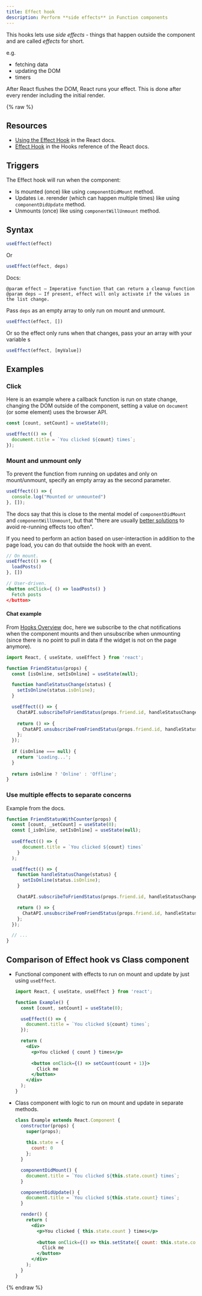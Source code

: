```yaml
---
title: Effect hook
description: Perform **side effects** in Function components
---
```


This hooks lets use _side effects_ - things that happen outside the component and are called _effects_ for short.

e.g.

- fetching data
- updating the DOM
- timers

After React flushes the DOM, React runs your effect. This is done after every render including the initial render.

{% raw %}

## Resources

- [Using the Effect Hook](https://reactjs.org/docs/hooks-effect.html) in the React docs.
- [Effect Hook](https://reactjs.org/docs/hooks-reference.html#useeffect) in the Hooks reference of the React docs.


## Triggers

The Effect hook will run when the component:

- Is mounted (once) like using `componentDidMount` method.
- Updates i.e. rerender (which can happen multiple times) like using `componentDidUpdate` method.
- Unmounts (once) like using `componentWillUnmount` method.


## Syntax

```javascript
useEffect(effect)
```

Or

```javascript
useEffect(effect, deps)
```

Docs:

```
@param effect — Imperative function that can return a cleanup function
@param deps — If present, effect will only activate if the values in the list change.
```

Pass `deps` as an empty array to only run on mount and unmount.

```javascript
useEffect(effect, [])
```

Or so the effect only runs when that changes, pass your an array with your variable s

```javascript
useEffect(effect, [myValue])
```


## Examples

### Click

Here is an example where a callback function is run on state change, changing the DOM outside of the component, setting a value on `document` (or some element) uses the browser API.

```jsx
const [count, setCount] = useState(0);

useEffect(() => {
  document.title = `You clicked ${count} times`;
});
```

### Mount and unmount only

To prevent the function from running on updates and only on mount/unmount, specify an empty array as the second parameter.

```jsx
useEffect(() => {
  console.log("Mounted or unmounted")
}, []);
```

The docs say that this is close to the mental model of `componentDidMount` and `componentWillUnmount`, but that "there are usually [better solutions][] to avoid re-running effects too often".

If you need to perform an action based on user-interaction in addition to the page load, you can do that outside the hook with an event.

```jsx
// On mount.
useEffect(() => {
  loadPosts()
}, [])

// User-driven.
<button onClick={ () => loadPosts() }
  Fetch posts
</button>
```

#### Chat example

From [Hooks Overview][] doc, here we subscribe to the chat notifications when the component mounts and then unsubscribe when unmounting (since there is no point to pull in data if the widget is not on the page anymore).

```jsx
import React, { useState, useEffect } from 'react';

function FriendStatus(props) {
  const [isOnline, setIsOnline] = useState(null);

  function handleStatusChange(status) {
    setIsOnline(status.isOnline);
  }

  useEffect(() => {    
    ChatAPI.subscribeToFriendStatus(props.friend.id, handleStatusChange);    
    
    return () => {   
      ChatAPI.unsubscribeFromFriendStatus(props.friend.id, handleStatusChange); 
    };
  });
  
  if (isOnline === null) {
    return 'Loading...';
  }
  
  return isOnline ? 'Online' : 'Offline';
}
```

[better solutions]: https://reactjs.org/docs/hooks-faq.html#is-it-safe-to-omit-functions-from-the-list-of-dependencies
[Hooks Overview]: https://reactjs.org/docs/hooks-overview.html

### Use multiple effects to separate concerns 

Example from the docs.

```jsx
function FriendStatusWithCounter(props) {
  const [count, _setCount] = useState(0);
  const [_isOnline, setIsOnline] = useState(null);
  
  useEffect(() => { 
      document.title = `You clicked ${count} times` 
    }
  );

  useEffect(() => {
    function handleStatusChange(status) {
      setIsOnline(status.isOnline);
    }

    ChatAPI.subscribeToFriendStatus(props.friend.id, handleStatusChange);

    return () => {
      ChatAPI.unsubscribeFromFriendStatus(props.friend.id, handleStatusChange);
    };
  });

  // ...
}
```


## Comparison of Effect hook vs Class component

- Functional component with effects to run on mount and update by just using `useEffect`.
    ```jsx
    import React, { useState, useEffect } from 'react';

    function Example() {
      const [count, setCount] = useState(0);

      useEffect(() => {
        document.title = `You clicked ${count} times`;
      });

      return (
        <div>
          <p>You clicked { count } times</p>
          
          <button onClick={() => setCount(count + 1)}>
            Click me
          </button>
        </div>
      );
    }
    ```
- Class component with logic to run on mount and update in separate methods.
    ```jsx
    class Example extends React.Component {
      constructor(props) {
        super(props);
        
        this.state = {
          count: 0
        };
      }

      componentDidMount() {
        document.title = `You clicked ${this.state.count} times`;
      }

      componentDidUpdate() {
        document.title = `You clicked ${this.state.count} times`;
      }

      render() {
        return (
          <div>
            <p>You clicked { this.state.count } times</p>
            
            <button onClick={() => this.setState({ count: this.state.count + 1 })}>
              Click me
            </button>
          </div>
        );
      }
    }
    ```


{% endraw %}
